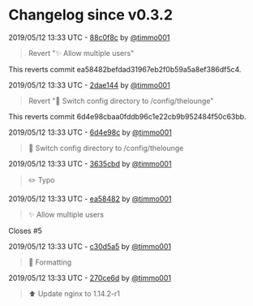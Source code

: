 # Changelog since v0.3.2

2019/05/12 13:33 UTC - [88c0f8c](https://github.com/hassio-addons/addon-thelounge/commit/88c0f8c4ad3c1ec572ce6c51e3c5a8b7429018d5) by [@timmo001](https://github.com/timmo001)
> Revert ":sparkles: Allow multiple users"

This reverts commit ea58482befdad31967eb2f0b59a5a8ef386df5c4. 

2019/05/12 13:33 UTC - [2dae144](https://github.com/hassio-addons/addon-thelounge/commit/2dae14468f6143fc2ba3fccce7d7e0a73126818a) by [@timmo001](https://github.com/timmo001)
> Revert ":hammer: Switch config directory to /config/thelounge"

This reverts commit 6d4e98cbaa0fddb96c1e22cb9b952484f50c63bb. 

2019/05/12 13:33 UTC - [6d4e98c](https://github.com/hassio-addons/addon-thelounge/commit/6d4e98cbaa0fddb96c1e22cb9b952484f50c63bb) by [@timmo001](https://github.com/timmo001)
> :hammer: Switch config directory to /config/thelounge 

2019/05/12 13:33 UTC - [3635cbd](https://github.com/hassio-addons/addon-thelounge/commit/3635cbd915bcee54609811229a15e04f1d2ba831) by [@timmo001](https://github.com/timmo001)
> :pencil2: Typo 

2019/05/12 13:33 UTC - [ea58482](https://github.com/hassio-addons/addon-thelounge/commit/ea58482befdad31967eb2f0b59a5a8ef386df5c4) by [@timmo001](https://github.com/timmo001)
> :sparkles: Allow multiple users

Closes #5 

2019/05/12 13:33 UTC - [c30d5a5](https://github.com/hassio-addons/addon-thelounge/commit/c30d5a5293ba3e22e0ccba4a3d5939aeff1c63c0) by [@timmo001](https://github.com/timmo001)
> :hammer: Formatting 

2019/05/12 13:33 UTC - [270ce6d](https://github.com/hassio-addons/addon-thelounge/commit/270ce6de2acb6f49b435be21cb8a223d49ac4771) by [@timmo001](https://github.com/timmo001)
> :arrow_up: Update nginx to 1.14.2-r1 

